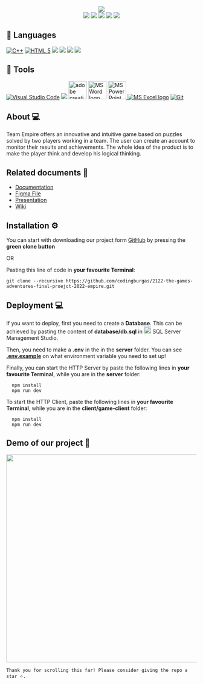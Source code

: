<div align = "center">
  <img src="https://cdn.discordapp.com/attachments/900689339179216926/989070171215896576/Main_logo.png">
</div>

<div align = "center">
  <img src = "https://img.shields.io/github/languages/count/codingburgas/2122-the-games-adventures-final-proejct-2022-empire?style=for-the-badge">
  <img src = "https://img.shields.io/github/contributors/codingburgas/2122-the-games-adventures-final-proejct-2022-empire?style=for-the-badge">
  <img src = "https://img.shields.io/github/repo-size/codingburgas/2122-the-games-adventures-final-proejct-2022-empire?style=for-the-badge">
  <img src = "https://img.shields.io/github/last-commit/codingburgas/2122-the-games-adventures-final-proejct-2022-empire?style=for-the-badge">
  <img src = "https://img.shields.io/github/languages/top/codingburgas/2122-the-games-adventures-final-proejct-2022-empire?style=for-the-badge">
</div>


## 🚀 Languages 
  <p align="left"> 
  <a href="https://www.cplusplus.com/"><img src="https://img.icons8.com/color/48/000000/c-plus-plus-logo.png" alt="C++"/></a>
  <a href="https://developer.mozilla.org/en-US/docs/Glossary/HTML5"><img src="https://img.icons8.com/color/48/000000/html-5.png" alt="HTML 5"/></a>
  <a href="https://sass-lang.com/"><img src="https://img.icons8.com/color/48/000000/css3.png"/></a>
  <a href="https://www.sfml-dev.org/"><img src="https://img.icons8.com/fluency/48/000000/typescript.png"/></a></a>
  <a href="https://www.sfml-dev.org/"><img src="https://img.icons8.com/fluency/48/000000/python.png"/></a></a>
  <a href="https://www.sfml-dev.org/"><img src="https://img.icons8.com/color/48/000000/react-native.png"/></a></a>
  </p>

## 🔧 Tools 
  <p align="left"> 
  <a href="https://code.visualstudio.com/"><img src="https://img.icons8.com/color/48/000000/visual-studio-code-2019.png" alt="Visual Studio Code"/></a>
  <a href="https://www.figma.com/"><img src="https://img.icons8.com/color/48/000000/figma--v1.png"/></a>
  <a href="https://www.adobe.com/creativecloud.html"><img src="https://www.adobe.com/content/dam/shared/images/product-icons/svg/creative-cloud.svg" alt="adobe creative cloud" width=48px /></a>
    <a href="https://www.microsoft.com/en-ww/microsoft-365/word"><img src="https://img.icons8.com/fluency/48/000000/microsoft-word-2019.png" alt="MS Word logo" width=48px /></a>
    <a href="https://www.microsoft.com/en-us/microsoft-365/powerpoint"><img src="https://img.icons8.com/fluency/48/000000/microsoft-powerpoint-2019.png" alt="MS PowerPoint logo" width=48px />
    <a href="https://www.microsoft.com/en-us/microsoft-365/excel"><img src="https://img.icons8.com/fluency/48/000000/microsoft-excel-2019.png" alt="MS Excel logo"/></a>
    <a href="https://git-scm.com/"><img src="https://img.icons8.com/color/48/000000/git.png" alt="Git"/></a>
  </p> 


## About 💻 <a name = "about"></a>
Team Empire offers an innovative and intuitive game based on puzzles solved by two players working in a team. The user can create an account to monitor their results and achievements. The whole idea of the product is to make the player think and develop his logical thinking.



## Related documents 📄 <a name = "docs"></a>
   + [Documentation](https://codingburgas-my.sharepoint.com/:w:/g/personal/sysolakov20_codingburgas_bg/ET6L9M9yb7NNhHa7xlCsi6gB--A1qllTLt5fPS_8MpWaDQ?e=ylo6QK)
   + [Figma File](https://codingburgas-my.sharepoint.com/:u:/g/personal/sysolakov20_codingburgas_bg/EX9lsOmlZphHigFSMWp4pGcBNK4WkPXiYTndwYZBdO4nkg?e=IbcepR)
   + [Presentation](https://codingburgas-my.sharepoint.com/:p:/g/personal/sysolakov20_codingburgas_bg/EXR8PEziqCdIi5TvBV-SKQUB1ruZoyIs-AT1QUpP-_nNyw?e=b4wod2)
   + [Wiki](https://github.com/codingburgas/2122-the-games-adventures-final-project-2022-empire/wiki)

## Installation ⚙ <a name = "installation"></a>

You can start with downloading our project form [GitHub](https://github.com/codingburgas/2122-the-games-adventures-final-proejct-2022-empire/archive/refs/heads/master.zip) by pressing the **green clone button**

OR

Pasting this line of code in **your favourite Terminal**:

```
git clone --recursive https://github.com/codingburgas/2122-the-games-adventures-final-proejct-2022-empire.git
```

## Deployment 💻
If you want to deploy, first you need to create a **Database**. This can be achieved by pasting the content of **database/db.sql** in <img src = "https://www.edureka.co/blog/wp-content/uploads/2019/10/logo.png" height = "19px" alt = "vs logo"> SQL Server Management Studio.

Then, you need to make a **.env** in the in the **server** folder. You can see [**.env.example**](https://github.com/codingburgas/2122-otj-10-project-repo-SSIvanov19/blob/master/.env.example) on what environment variable you need to set up!

Finally, you can start the HTTP Server by paste the following lines in **your favourite Terminal**, while you are in the **server** folder:
```
  npm install
  npm run dev
```

To start the HTTP Client, paste the following lines in **your favourite Terminal**, while you are in the **client/game-client** folder:
```
  npm install
  npm run dev
```

 ## Demo of our project 🎥 <a name = "demo"></a>
<p align="center">
<img src="https://cdn.discordapp.com/attachments/900689339179216926/990695673512992838/Silver_24inch_iMac_Mockup.png" width = "550px" >
</p>

```
Thank you for scrolling this far! Please consider giving the repo a star ⭐.
```
